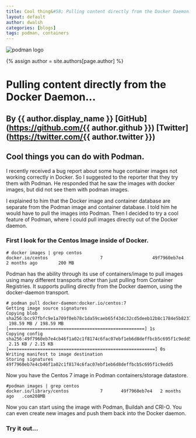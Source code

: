 ```yaml
---
title: Cool thing&#58; Pulling content directly from the Docker Daemon...
layout: default
author: dwalsh
categories: [blogs]
tags: podman, containers
---
```


![podman logo](https://podman.io/images/podman.svg)

{% assign author = site.authors[page.author] %}
# Pulling content directly from the Docker Daemon...
## By {{ author.display_name }} [GitHub](https://github.com/{{ author.github }}) [Twitter](https://twitter.com/{{ author.twitter }})

## Cool things you can do with Podman.

I recently received a bug report about some huge container images not working correctly in Docker.  So I suggested to the reporter that they try them with Podman.  He responded that he saw the images with docker images, but did not see them with podman images.

I explained to him that the Docker image and container database are separate from the Podman image and container database.  I told him he would have to pull the images into Podman.  Then I decided to try a cool feature of Podman, where I could pull images directly out of the Docker daemon.

<!--readmore-->
### First I look for the Centos Image inside of Docker.
```
# docker images | grep centos
docker.io/centos                  	7               	49f7960eb7e4    	2 months ago    	200 MB
```
Podman has the ability through its use of containers/image to pull images using many different transports other than just pulling from Container Registries.  It supports pulling directly from the Docker daemon, using the docker-daemon transport.
```
# podman pull docker-daemon:docker.io/centos:7
Getting image source signatures
Copying blob sha256:bcc97fbfc9e1a709f0eb78c1da59caeb65f43dc32cd5deeb12b8c1784e5b8237
 198.59 MB / 198.59 MB [====================================================] 1s
Copying config sha256:49f7960eb7e4cb46f1a02c1f8174c6fac07ebf1eb6d8deffbcb5c695f1c9edd5
 2.15 KB / 2.15 KB [========================================================] 0s
Writing manifest to image destination
Storing signatures
49f7960eb7e4cb46f1a02c1f8174c6fac07ebf1eb6d8deffbcb5c695f1c9edd5
```

Now you have the Centos 7 image in Podman containers/storage datastore.

```
#podman images | grep centos
docker.io/library/centos        	7    	49f7960eb7e4   2 months ago   .com208MB
```
Now you can start using the image with Podman, Buildah and CRI-O.
You can even create new images and push them back into the Docker daemon.

### Try it out…

